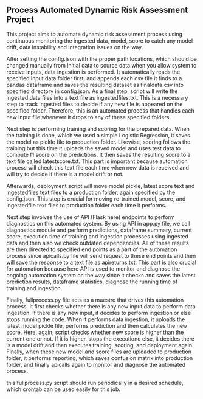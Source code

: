 ## Process Automated Dynamic Risk Assessment Project

This project aims to automate dynamic risk assessment process using continuous monitoring the
ingested data, model, score to catch any model drift, data instability and integration issues
on the way.

After setting the config.json with the proper path locations, which should be changed manually
from initial data to source data when you allow system to receive inputs, data ingestion is performed.
It automatically reads the specified input data folder first, and appends each csv file it finds to a pandas
dataframe and saves the resulting dataset as finaldata.csv into specified directory in config.json. As a final step, 
script will write the ingested data files into a text file as ingestedfiles.txt. This is a necessary step to track
ingested files to decide if any new file is appeared on the specified folder. Therefore, this is an
automated process that handles each new input file whenever it drops to any of these specified folders.

Next step is performing training and scoring for the prepared data. When the training is done, which we used
a simple Logistic Regression, it saves the model as pickle file to production folder. Likewise, scoring follows
the training but this time it uploads the saved model and uses test data to compute f1 score on the predictions.
It then saves the resulting score to a text file called latestscore.txt. This part is important because
automation process will check this text file each time when new data is received and will try to decide
if there is a model drift or not.

Afterwards, deployment script will move model pickle, latest score text and ingestedfiles text files to a 
production folder, again specified by the config.json. This step is crucial for moving re-trained model, score,
and ingestedfile text files to production folder each time it performs.

Next step involves the use of API (Flask here) endpoints to perform diagnostics on this automated system. 
By using API in app.py file, we call diagnostics module and perform predictions, dataframe summary,
current score, execution time of training and ingestion processes using ingested data and then also we check 
outdated dependencies. All of these results are then directed to specified end points as a part of the 
automation process since apicalls.py file will send request to these end points and then will save the
response to a text file as apireturns.txt. This part is also crucial for automation because here API is used to
monitor and diagnose the ongoing automation system on the way since it checks and saves the latest prediction results, 
dataframe statistics, diagnose the running time of training and ingestion.

Finally, fullprocess.py file acts as a maestro that drives this automation process. It first checks whether there is any
new input data to perform data ingestion. If there is any new input, it decides to perform ingestion or else stops 
running the code. When it performs data ingestion, it uploads the latest model pickle file, performs prediction and 
then calculates the new score. Here, again, script checks whether new score is higher than the current one or not.
If it is higher, stops the executiono else, it decides there is a model drift and then executes training, scoring, 
and deployment again. Finally, when these new model and score files are uploaded to production folder, it performs
reporting, which saves confusion matrix into production folder, and finally apicalls again to monitor and diagnose
the automated process.

this fullprocess.py script should run periodically in a desired schedule, which crontab can be used easily for this job.




